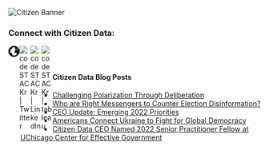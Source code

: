 ![Citizen Banner](https://citizendata.com/wp-content/uploads/sites/14/2020/03/CD-logo.svg)

### Connect with Citizen Data:
[<img align="left" alt="codeSTACKr.com" width="22px" src="https://raw.githubusercontent.com/iconic/open-iconic/master/svg/globe.svg" />][website]
[<img align="left" alt="codeSTACKr | Twitter" width="22px" src="https://cdn.jsdelivr.net/npm/simple-icons@v3/icons/twitter.svg" />][twitter]
[<img align="left" alt="codeSTACKr | LinkedIn" width="22px" src="https://cdn.jsdelivr.net/npm/simple-icons@v3/icons/linkedin.svg" />][linkedin]
[<img align="left" alt="codeSTACKr | tableau" width="22px" src="https://cdn.jsdelivr.net/npm/simple-icons@v3/icons/tableau.svg" />][tableau]

</br>
</br>

#### Citizen Data Blog Posts
<!-- BLOG-POST-LIST:START -->
- [Challenging Polarization Through Deliberation](https://citizendata.com/news/challenging-polarization-through-deliberation/)
- [Who are Right Messengers to Counter Election Disinformation?](https://citizendata.com/news/who-are-right-messengers-to-counter-election-disinformation/)
- [CEO Update: Emerging 2022 Priorities](https://citizendata.com/news/ceo-update-emerging-2022-priorities/)
- [Americans Connect Ukraine to Fight for Global Democracy](https://citizendata.com/news/new-poll-americans-connect-ukraine-to-fight-for-global-democracy/)
- [Citizen Data CEO Named 2022 Senior Practitioner Fellow at UChicago Center for Effective Government](https://citizendata.com/news/ceo-named-2022-senior-practitioner-fellow-at-uchicago-center-for-effective-government/)
<!-- BLOG-POST-LIST:END -->

[website]: https://citizendata.com/
[twitter]: https://twitter.com/CitizenData
[linkedin]: https://www.linkedin.com/company/citizen-data
[tableau]: https://public.tableau.com/profile/kyle.redfield#!/vizhome/MailBallotRequestsandProjections/DynamicProjections
